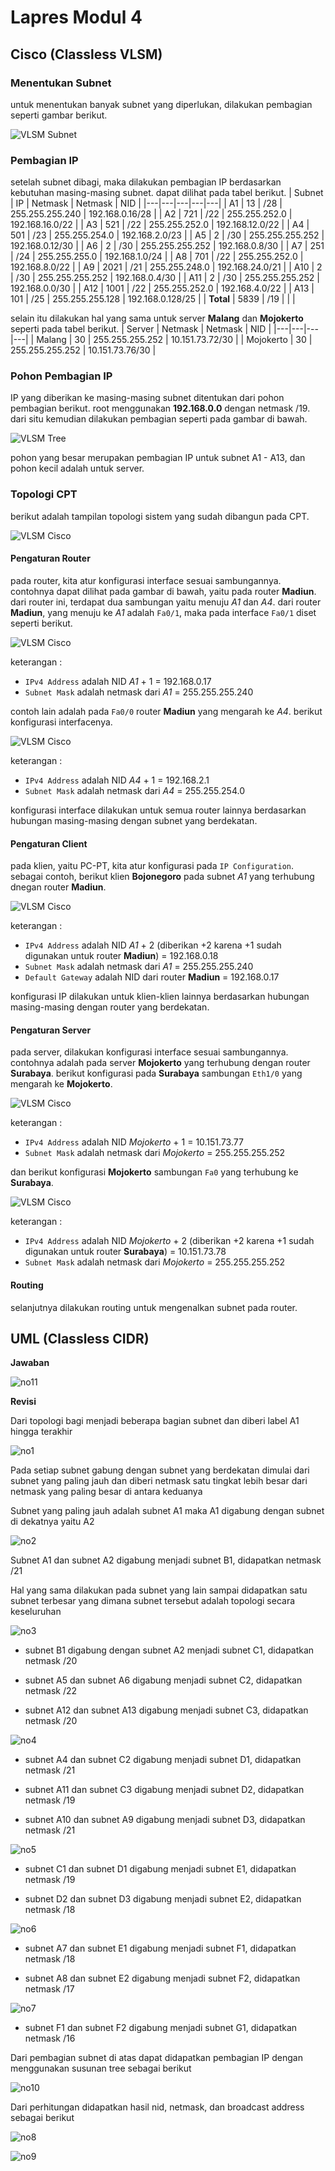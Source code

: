 # Lapres Modul 4


## Cisco (Classless VLSM)

### Menentukan Subnet
untuk menentukan banyak subnet yang diperlukan, dilakukan pembagian seperti gambar berikut.

![VLSM Subnet](https://github.com/wardahnab/Jarkom_Modul4_Lapres_A08/blob/main/Gambar/VLSM_1.png)

### Pembagian IP
setelah subnet dibagi, maka dilakukan pembagian IP berdasarkan kebutuhan masing-masing subnet. dapat dilihat pada tabel berikut.
| Subnet | IP | Netmask | Netmask | NID |
|---|---|---|---|---|
| A1 |	13 |	/28 |	255.255.255.240 |	192.168.0.16/28 |
| A2 |	721 |	/22 |	255.255.252.0 |	192.168.16.0/22 |
| A3 |	521 |	/22 |	255.255.252.0 |	192.168.12.0/22 |
| A4 |	501 |	/23 |	255.255.254.0 |	192.168.2.0/23 |
| A5 |	2 |	/30 |	255.255.255.252 |	192.168.0.12/30 |
| A6 |	2 |	/30 |	255.255.255.252 |	192.168.0.8/30 |
| A7 |	251 |	/24 |	255.255.255.0 |	192.168.1.0/24 |
| A8 |	701 |	/22 |	255.255.252.0 |	192.168.8.0/22 |
| A9 |	2021 |	/21 |	255.255.248.0 |	192.168.24.0/21 |
| A10 |	2 |	/30 |	255.255.255.252 |	192.168.0.4/30 |
| A11 |	2 |	/30 |	255.255.255.252 |	192.168.0.0/30 |
| A12 |	1001 |	/22 |	255.255.252.0 |	192.168.4.0/22 |
| A13 |	101 |	/25 |	255.255.255.128 |	192.168.0.128/25 |
| **Total** |	5839 |	/19 | | |

selain itu dilakukan hal yang sama untuk server **Malang** dan **Mojokerto** seperti pada tabel berikut.
| Server | Netmask | Netmask | NID |
|---|---|---|---|
| Malang |	30 |	255.255.255.252 |	10.151.73.72/30 |
| Mojokerto |	30 |	255.255.255.252 |	10.151.73.76/30 |

### Pohon Pembagian IP
IP yang diberikan ke masing-masing subnet ditentukan dari pohon pembagian berikut. root menggunakan **192.168.0.0** dengan netmask /19. dari situ kemudian dilakukan pembagian seperti pada gambar di bawah.

![VLSM Tree](https://github.com/wardahnab/Jarkom_Modul4_Lapres_A08/blob/main/Gambar/VLSM_2.png)

pohon yang besar merupakan pembagian IP untuk subnet A1 - A13, dan pohon kecil adalah untuk server.

### Topologi CPT
berikut adalah tampilan topologi sistem yang sudah dibangun pada CPT.

![VLSM Cisco](https://github.com/wardahnab/Jarkom_Modul4_Lapres_A08/blob/main/Gambar/VLSM_3.png)

#### Pengaturan Router
pada router, kita atur konfigurasi interface sesuai sambungannya. contohnya dapat dilihat pada gambar di bawah, yaitu pada router **Madiun**. dari router ini, terdapat dua sambungan yaitu menuju *A1* dan *A4*. dari router **Madiun**, yang menuju ke *A1* adalah `Fa0/1`, maka pada interface `Fa0/1` diset seperti berikut.

![VLSM Cisco](https://github.com/wardahnab/Jarkom_Modul4_Lapres_A08/blob/main/Gambar/VLSM_4.png)

keterangan :
- `IPv4 Address` adalah NID *A1* + 1 = 192.168.0.17
- `Subnet Mask` adalah netmask dari *A1* = 255.255.255.240

contoh lain adalah pada `Fa0/0` router **Madiun** yang mengarah ke *A4*. berikut konfigurasi interfacenya.

![VLSM Cisco](https://github.com/wardahnab/Jarkom_Modul4_Lapres_A08/blob/main/Gambar/VLSM_5.png)

keterangan :
- `IPv4 Address` adalah NID *A4* + 1 = 192.168.2.1
- `Subnet Mask` adalah netmask dari *A4* = 255.255.254.0

konfigurasi interface dilakukan untuk semua router lainnya berdasarkan hubungan masing-masing dengan subnet yang berdekatan.

#### Pengaturan Client
pada klien, yaitu PC-PT, kita atur konfigurasi pada `IP Configuration`. sebagai contoh, berikut klien **Bojonegoro** pada subnet *A1* yang terhubung dnegan router **Madiun**.

![VLSM Cisco](https://github.com/wardahnab/Jarkom_Modul4_Lapres_A08/blob/main/Gambar/VLSM_6.png)

keterangan :
- `IPv4 Address` adalah NID *A1* + 2 (diberikan +2 karena +1 sudah digunakan untuk router **Madiun**) = 192.168.0.18
- `Subnet Mask` adalah netmask dari *A1* = 255.255.255.240
- `Default Gateway` adalah NID dari router **Madiun** = 192.168.0.17

konfigurasi IP dilakukan untuk klien-klien lainnya berdasarkan hubungan masing-masing dengan router yang berdekatan.

#### Pengaturan Server
pada server, dilakukan konfigurasi interface sesuai sambungannya. contohnya adalah pada server **Mojokerto** yang terhubung dengan router **Surabaya**. berikut konfigurasi pada **Surabaya** sambungan `Eth1/0` yang mengarah ke **Mojokerto**.

![VLSM Cisco](https://github.com/wardahnab/Jarkom_Modul4_Lapres_A08/blob/main/Gambar/VLSM_7.png)

keterangan :
- `IPv4 Address` adalah NID *Mojokerto* + 1 = 10.151.73.77
- `Subnet Mask` adalah netmask dari *Mojokerto* = 255.255.255.252

dan berikut konfigurasi **Mojokerto** sambungan `Fa0` yang terhubung ke **Surabaya**.

![VLSM Cisco](https://github.com/wardahnab/Jarkom_Modul4_Lapres_A08/blob/main/Gambar/VLSM_8.png)

keterangan :
- `IPv4 Address` adalah NID *Mojokerto* + 2 (diberikan +2 karena +1 sudah digunakan untuk router **Surabaya**) = 10.151.73.78
- `Subnet Mask` adalah netmask dari *Mojokerto* = 255.255.255.252

#### Routing
selanjutnya dilakukan routing untuk mengenalkan subnet pada router.

## UML (Classless CIDR)


**Jawaban**


![no11](https://github.com/wardahnab/Jarkom_Modul4_Lapres_A08/blob/main/Gambar/cidr.png)


**Revisi**


Dari topologi bagi menjadi beberapa bagian subnet dan diberi label A1 hingga terakhir


![no1](https://github.com/wardahnab/Jarkom_Modul4_Lapres_A08/blob/main/Gambar/cidr1.png)


Pada setiap subnet gabung dengan subnet yang berdekatan dimulai dari subnet yang paling jauh dan diberi netmask satu tingkat lebih besar dari netmask yang paling besar di antara keduanya


Subnet yang paling jauh adalah subnet A1 maka A1 digabung dengan subnet di dekatnya yaitu A2

![no2](https://github.com/wardahnab/Jarkom_Modul4_Lapres_A08/blob/main/Gambar/cidr2.png)

Subnet A1 dan subnet A2 digabung menjadi subnet B1, didapatkan netmask /21


Hal yang sama dilakukan pada subnet yang lain sampai didapatkan satu subnet terbesar yang dimana subnet tersebut adalah topologi secara keseluruhan 


![no3](https://github.com/wardahnab/Jarkom_Modul4_Lapres_A08/blob/main/Gambar/cidr3.png)

- subnet B1 digabung dengan subnet A2 menjadi subnet C1, didapatkan netmask /20

- subnet A5 dan subnet A6 digabung menjadi subnet C2, didapatkan netmask /22

- subnet A12 dan subnet A13 digabung menjadi subnet C3, didapatkan netmask /20


![no4](https://github.com/wardahnab/Jarkom_Modul4_Lapres_A08/blob/main/Gambar/cidr4.png)

- subnet A4 dan subnet C2 digabung menjadi subnet D1, didapatkan netmask /21

- subnet A11 dan subnet C3 digabung menjadi subnet D2, didapatkan netmask /19

- subnet A10 dan subnet A9 digabung menjadi subnet D3, didapatkan netmask /21


![no5](https://github.com/wardahnab/Jarkom_Modul4_Lapres_A08/blob/main/Gambar/cidr5.png)

- subnet C1 dan subnet D1 digabung menjadi subnet E1, didapatkan netmask /19

- subnet D2 dan subnet D3 digabung menjadi subnet E2, didapatkan netmask /18


![no6](https://github.com/wardahnab/Jarkom_Modul4_Lapres_A08/blob/main/Gambar/cidr6.png)

- subnet A7 dan subnet E1 digabung menjadi subnet F1, didapatkan netmask /18

- subnet A8 dan subnet E2 digabung menjadi subnet F2, didapatkan netmask /17


![no7](https://github.com/wardahnab/Jarkom_Modul4_Lapres_A08/blob/main/Gambar/cidr7.png)


- subnet F1 dan subnet F2 digabung menjadi subnet G1, didapatkan netmask /16


Dari pembagian subnet di atas dapat didapatkan pembagian IP dengan menggunakan susunan tree sebagai berikut


![no10](https://github.com/wardahnab/Jarkom_Modul4_Lapres_A08/blob/main/Gambar/cidr10.png)


Dari perhitungan didapatkan hasil nid, netmask, dan broadcast address sebagai berikut


![no8](https://github.com/wardahnab/Jarkom_Modul4_Lapres_A08/blob/main/Gambar/cidr8.png)

![no9](https://github.com/wardahnab/Jarkom_Modul4_Lapres_A08/blob/main/Gambar/cidr9.png)
